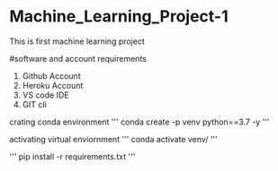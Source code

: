 # Machine_Learning_Project-1
This is first machine learning project
 
#software and account requirements
1. Github Account
2. Heroku Account
3. VS code IDE
4. GIT cli


crating conda environment
'''
conda create -p venv python==3.7 -y
'''


activating virtual enviornment
'''
conda activate venv/
'''


'''
pip install -r requirements.txt
'''

